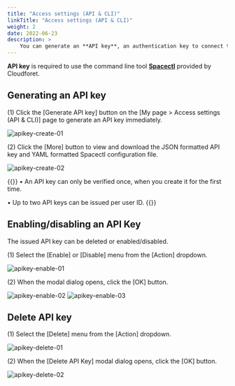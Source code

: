 ```yaml
---
title: "Access settings (API & CLI)"
linkTitle: "Access settings (API & CLI)"
weight: 2
date: 2022-06-23
description: >
    You can generate an **API key**, an authentication key to connect to SpaceOne, and use it to develop programs or control Cloudforet with commands through **CLI**.
---
```


**API key** is required to use the command line tool [**Spacectl**](https://github.com/cloudforet-io/spacectl) provided by Cloudforet.

## Generating an API key

(1) Click the [Generate API key] button on the [My page > Access settings (API & CLI)] page to generate an API key immediately.

![apikey-create-01](/docs/guides/my-page/access-with-api-cli-img/apikey-create-01.png)

(2) Click the [More] button to view and download the JSON formatted API key and YAML formatted Spacectl configuration file.

![apikey-create-02](/docs/guides/my-page/access-with-api-cli-img/apikey-create-02.png)

{{<alert title="Attention when issuing API keys">}}
• An API key can only be verified once, when you create it for the first time.

• Up to two API keys can be issued per user ID.
{{</alert>}}

## Enabling/disabling an API Key

The issued API key can be deleted or enabled/disabled.

(1) Select the [Enable] or [Disable] menu from the [Action] dropdown.

![apikey-enable-01](/docs/guides/my-page/access-with-api-cli-img/apikey-enable-01.png)

(2) When the modal dialog opens, click the [OK] button.

![apikey-enable-02](/docs/guides/my-page/access-with-api-cli-img/apikey-enable-02.png)
![apikey-enable-03](/docs/guides/my-page/access-with-api-cli-img/apikey-enable-03.png)

## Delete API key

(1) Select the [Delete] menu from the [Action] dropdown.

![apikey-delete-01](/docs/guides/my-page/access-with-api-cli-img/apikey-delete-01.png)

(2) When the [Delete API Key] modal dialog opens, click the [OK] button. 

![apikey-delete-02](/docs/guides/my-page/access-with-api-cli-img/apikey-delete-02.png)
